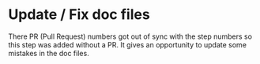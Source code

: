 # Update / Fix doc files

There PR (Pull Request) numbers got out of sync with the step numbers so this
step was added without a PR. It gives an opportunity to update some mistakes
in the doc files.

